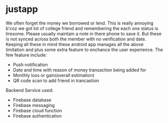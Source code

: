 # justapp
We often forget the money we borrowed or lend. This is really annoying b'coz we got lot of college friend and remembering the
each one status is tiresome. Please usually maintain a note in there phone to save it. But these is not synced across both the
member with no verification and date. 
Keeping all these in mind these android app manages all the above limitation and plus some extra feature to enchance the user
experience.
The few feature include:
- Push notification 
- Date and time with reason of money transaction being added for
- Monthly loss or gain(overall estimation)
- QR code scan to add friend in trancastion

Backend Service used:
- Firebase database
- Firebase messaging
- Firebase cloud function
- Firebase authentication
